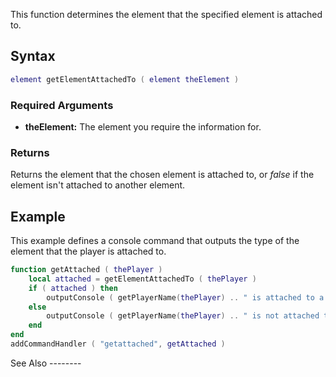 This function determines the element that the specified element is attached to.

Syntax
------

``` lua
element getElementAttachedTo ( element theElement )  
```

### Required Arguments

-   **theElement:** The element you require the information for.

### Returns

Returns the element that the chosen element is attached to, or *false* if the element isn't attached to another element.

Example
-------

<section name="Server" class="server" show="true">
This example defines a console command that outputs the type of the element that the player is attached to.

``` lua
function getAttached ( thePlayer )
    local attached = getElementAttachedTo ( thePlayer )
    if ( attached ) then
        outputConsole ( getPlayerName(thePlayer) .. " is attached to a " .. getElementType(attached) )
    else
        outputConsole ( getPlayerName(thePlayer) .. " is not attached to an element" )
    end
end
addCommandHandler ( "getattached", getAttached )
```

</section>
See Also
--------
